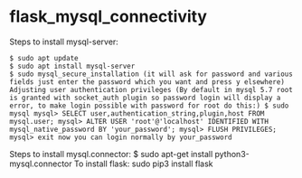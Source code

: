 # flask_mysql_connectivity
Steps to install mysql-server:

    $ sudo apt update
    $ sudo apt install mysql-server
    $ sudo mysql_secure_installation (it will ask for password and various fields just enter the password which you want and press y elsewhere)
    Adjusting user authentication privileges (By default in mysql 5.7 root is granted with socket_auth plugin so password login will display a error, to make login possible with password for root do this:) $ sudo mysql mysql> SELECT user,authentication_string,plugin,host FROM mysql.user; mysql> ALTER USER 'root'@'localhost' IDENTIFIED WITH mysql_native_password BY 'your_password'; mysql> FLUSH PRIVILEGES; mysql> exit now you can login normally by your_password

Steps to install mysql.connector: $ sudo apt-get install python3-mysql.connector
To install flask:
  sudo pip3 install flask

